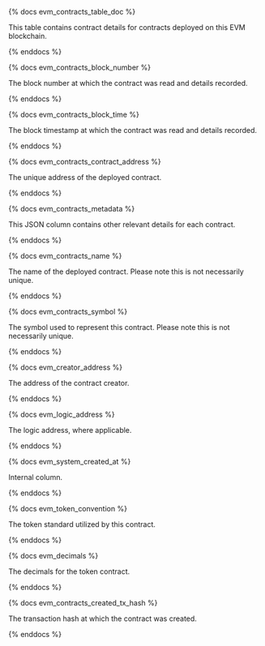 {% docs evm_contracts_table_doc %}

This table contains contract details for contracts deployed on this EVM blockchain. 

{% enddocs %}


{% docs evm_contracts_block_number %}

The block number at which the contract was read and details recorded.

{% enddocs %}


{% docs evm_contracts_block_time %}

The block timestamp at which the contract was read and details recorded. 

{% enddocs %}


{% docs evm_contracts_contract_address %}

The unique address of the deployed contract.

{% enddocs %}


{% docs evm_contracts_metadata %}

This JSON column contains other relevant details for each contract. 

{% enddocs %}


{% docs evm_contracts_name %}

The name of the deployed contract. Please note this is not necessarily unique. 

{% enddocs %}


{% docs evm_contracts_symbol %}

The symbol used to represent this contract. Please note this is not necessarily unique. 

{% enddocs %}


{% docs evm_creator_address %}

The address of the contract creator. 

{% enddocs %}


{% docs evm_logic_address %}

The logic address, where applicable.

{% enddocs %}

{% docs evm_system_created_at %}

Internal column.

{% enddocs %}

{% docs evm_token_convention %}

The token standard utilized by this contract. 

{% enddocs %}

{% docs evm_decimals %}

The decimals for the token contract.

{% enddocs %}

{% docs evm_contracts_created_tx_hash %}

The transaction hash at which the contract was created.

{% enddocs %}